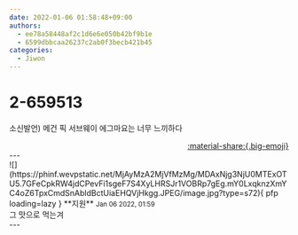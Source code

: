 ```yaml
---
date: 2022-01-06 01:58:48+09:00
authors:
  - ee78a58448af2c1d6e6e050b42bf9b1e
  - 6599dbbcaa26237c2ab0f3becb421b45
categories:
  - Jiwon
---
```


# 2-659513

<div class="post-container" markdown="1">
<div class="content-container md-sidebar__scrollwrap" markdown="1">

소신발언) 메건 픽 서브웨이 에그마요는 너무 느끼하다

</div>
</div>

<div style="text-align: right;" markdown="1">
<a href="https://weverse.io/fromis9/fanpost/2-659513" style="text-align: right;">:material-share:{.big-emoji}</a>
</div>
---

<div class="comments-container md-sidebar__scrollwrap" markdown="1">
<div class="comment" markdown="1">
<div class='id-container' markdown="1">
![](https://phinf.wevpstatic.net/MjAyMzA2MjVfMzMg/MDAxNjg3NjU0MTExOTU5.7GFeCpkRW4jdCPevFi1sgeF7S4XyLHRSJr1VOBRp7gEg.mY0LxqknzXmYC4oZ6TpxCmdSnAbldBctUiaEHQVjHkgg.JPEG/image.jpg?type=s72){ pfp loading=lazy }
**<span class="artist">지원</span>** <small>Jan 06 2022, 01:59</small><br>
</div>
<div class='comment-body' markdown="1">
그 맛으로 먹는겨
</div>
</div>
</div>
---
